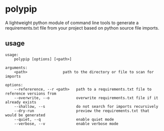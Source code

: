 # polypip
A lightweight python module of command line tools to generate a requirements.txt file from your project based on python source file imports.

## usage

```
usage:
    polypip [options] [<path>]

arguments:
    <path>                path to the directory or file to scan for imports

options:
    --refererence, --r <path>   path to a requirements.txt file to reference versions from
    --overwrite, --o            overwrite requirements.txt file if it already exists
    --shallow, --s              do not search for imports recursively
    --dry-run                   preview the requirements.txt that would be generated
    --quiet, --q                enable quiet mode
    --verbose, --v              enable verbose mode
```

